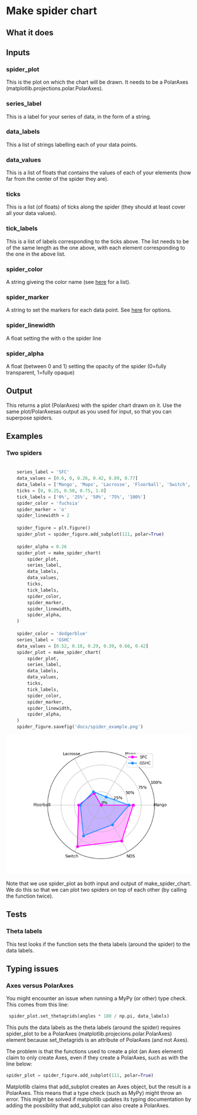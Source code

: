 
# Make spider chart

## What it does
## Inputs

### spider_plot
This is the plot on which the chart will be drawn.
It needs to be a PolarAxes (matplotlib.projections.polar.PolarAxes).
### series_label
This is a label for your series of data, in the form of a string.
### data_labels
This a list of strings labelling each of your data points.
### data_values
This is a list of floats that contains the values of each of your elements
(how far from the center of the spider they are).
### ticks
This is a list (of floats) of ticks along the spider (they should at least
cover all your data values).
### tick_labels
This is a list of labels corresponding to the ticks above.
The list needs to be of the same length as the one above, with
each element corresponding to the one in the above list.
### spider_color
A string giveing the color name
(see [here](https://matplotlib.org/stable/gallery/color/named_colors.html)
for a list).
### spider_marker
A string to set the markers for each data point. 
See [here](https://matplotlib.org/stable/api/markers_api.html) for options.
### spider_linewidth
A float setting the with o the spider line
### spider_alpha
A float (between 0 and 1) setting the opacity of the spider 
(0=fully transparent, 1=fully opaque)

## Output
This returns a plot (PolarAxes) with the spider chart drawn on it.
Use the same plot/PolarAxesas output as you used for input, so
that you can superpose spiders.

## Examples

### Two spiders

``` python

    series_label = 'SFC'
    data_values = [0.6, 0, 0.26, 0.42, 0.89, 0.77]
    data_labels = ['Mango', 'Mapo', 'Lacrosse', 'Floorball', 'Switch', 'NDS']
    ticks = [0, 0.25, 0.50, 0.75, 1.0]
    tick_labels = ['0%', '25%', '50%', '75%', '100%']
    spider_color = 'fuchsia'
    spider_marker = 'o'
    spider_linewidth = 2

    spider_figure = plt.figure()
    spider_plot = spider_figure.add_subplot(111, polar=True)

    spider_alpha = 0.26
    spider_plot = make_spider_chart(
        spider_plot,
        series_label,
        data_labels,
        data_values,
        ticks,
        tick_labels,
        spider_color,
        spider_marker,
        spider_linewidth,
        spider_alpha,
    )

    spider_color = 'dodgerblue'
    series_label = 'GSHC'
    data_values = [0.52, 0.18, 0.29, 0.39, 0.66, 0.42]
    spider_plot = make_spider_chart(
        spider_plot,
        series_label,
        data_labels,
        data_values,
        ticks,
        tick_labels,
        spider_color,
        spider_marker,
        spider_linewidth,
        spider_alpha,
    )
    spider_figure.savefig('docs/spider_example.png')


```

![Spider example should be here](spider_example.png 'An example of a spider chart')

Note that we use spider_plot as both input and output of make_spider_chart.
We do this so that we can plot two spiders on top of each other (by calling
the function twice).

## Tests
### Theta labels
This test looks if the function sets the theta labels (around the spider) to
the data labels.

## Typing issues

### Axes versus PolarAxes
You might encounter an issue when running a MyPy (or other) type check.
This comes from this line:
``` python
 spider_plot.set_thetagrids(angles * 180 / np.pi, data_labels)
```
This puts the data labels as the theta labels (around the spider) requires
spider_plot to be a PolarAxes (matplotlib.projecions.polar.PolarAxes) element
because set_thetagrids is an attribute of PolarAxes (and not Axes).

The problem is that the functions used to create a plot (an Axes element) claim
to only create Axes, even if they create a PolarAxes, such as with the line below:
``` python
spider_plot = spider_figure.add_subplot(111, polar=True)
```
Matplotlib claims that add_subplot creates an Axes object, but the result
is a PolarAxes. This means that a type check (such as MyPy) might throw an
error. This might be solved if matplotlib updates its typing documentation
by adding the possibility that add_subplot can also create a PolarAxes.
